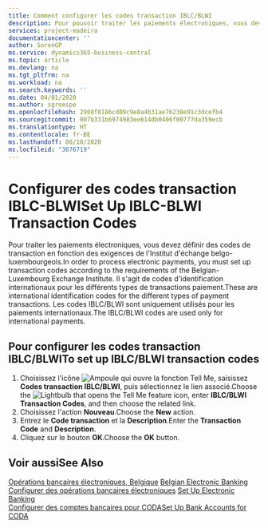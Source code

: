 ```yaml
---
title: Comment configurer les codes transaction IBLC/BLWI
description: Pour pouvoir traiter les paiements électroniques, vous devez configurer des codes transaction en fonction des exigences du Belgian-Luxembourg Exchange Institute.
services: project-madeira
documentationcenter: ''
author: SorenGP
ms.service: dynamics365-business-central
ms.topic: article
ms.devlang: na
ms.tgt_pltfrm: na
ms.workload: na
ms.search.keywords: ''
ms.date: 04/01/2020
ms.author: sgroespe
ms.openlocfilehash: 2908f8186cd09c9e8a4b31ae76238e91c3dcefb4
ms.sourcegitcommit: 007b331b6974983ee614db0406f00777da359ecb
ms.translationtype: HT
ms.contentlocale: fr-BE
ms.lasthandoff: 08/10/2020
ms.locfileid: "3676719"
---
```

# <a name="set-up-iblc-blwi-transaction-codes"></a><span data-ttu-id="1fb33-103">Configurer des codes transaction IBLC-BLWI</span><span class="sxs-lookup"><span data-stu-id="1fb33-103">Set Up IBLC-BLWI Transaction Codes</span></span>
<span data-ttu-id="1fb33-104">Pour traiter les paiements électroniques, vous devez définir des codes de transaction en fonction des exigences de l'Institut d'échange belgo-luxembourgeois.</span><span class="sxs-lookup"><span data-stu-id="1fb33-104">In order to process electronic payments, you must set up transaction codes according to the requirements of the Belgian-Luxembourg Exchange Institute.</span></span> <span data-ttu-id="1fb33-105">Il s'agit de codes d'identification internationaux pour les différents types de transactions paiement.</span><span class="sxs-lookup"><span data-stu-id="1fb33-105">These are international identification codes for the different types of payment transactions.</span></span> <span data-ttu-id="1fb33-106">Les codes IBLC/BLWI sont uniquement utilisés pour les paiements internationaux.</span><span class="sxs-lookup"><span data-stu-id="1fb33-106">The IBLC/BLWI codes are used only for international payments.</span></span>  

## <a name="to-set-up-iblcblwi-transaction-codes"></a><span data-ttu-id="1fb33-107">Pour configurer les codes transaction IBLC/BLWI</span><span class="sxs-lookup"><span data-stu-id="1fb33-107">To set up IBLC/BLWI transaction codes</span></span>  

1.  <span data-ttu-id="1fb33-108">Choisissez l'icône ![Ampoule qui ouvre la fonction Tell Me](../../media/ui-search/search_small.png "Dites-moi ce que vous voulez faire"), saisissez **Codes transaction IBLC/BLWI**, puis sélectionnez le lien associé.</span><span class="sxs-lookup"><span data-stu-id="1fb33-108">Choose the ![Lightbulb that opens the Tell Me feature](../../media/ui-search/search_small.png "Tell me what you want to do") icon, enter **IBLC/BLWI Transaction Codes**, and then choose the related link.</span></span>  
2.  <span data-ttu-id="1fb33-109">Choisissez l'action **Nouveau**.</span><span class="sxs-lookup"><span data-stu-id="1fb33-109">Choose the **New** action.</span></span>  
3.  <span data-ttu-id="1fb33-110">Entrez le **Code transaction** et la **Description**.</span><span class="sxs-lookup"><span data-stu-id="1fb33-110">Enter the **Transaction Code** and **Description**.</span></span>  
4.  <span data-ttu-id="1fb33-111">Cliquez sur le bouton **OK**.</span><span class="sxs-lookup"><span data-stu-id="1fb33-111">Choose the **OK** button.</span></span>  

## <a name="see-also"></a><span data-ttu-id="1fb33-112">Voir aussi</span><span class="sxs-lookup"><span data-stu-id="1fb33-112">See Also</span></span>  
 <span data-ttu-id="1fb33-113">[Opérations bancaires électroniques, Belgique](belgian-electronic-banking.md) </span><span class="sxs-lookup"><span data-stu-id="1fb33-113">[Belgian Electronic Banking](belgian-electronic-banking.md) </span></span>  
 <span data-ttu-id="1fb33-114">[Configurer des opérations bancaires électroniques](how-to-set-up-electronic-banking.md) </span><span class="sxs-lookup"><span data-stu-id="1fb33-114">[Set Up Electronic Banking](how-to-set-up-electronic-banking.md) </span></span>  
 [<span data-ttu-id="1fb33-115">Configurer des comptes bancaires pour CODA</span><span class="sxs-lookup"><span data-stu-id="1fb33-115">Set Up Bank Accounts for CODA</span></span>](how-to-set-up-bank-accounts-for-coda.md)
